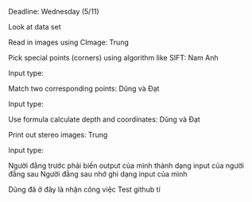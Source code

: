 Deadline: Wednesday (5/11)

Look at data set

Read in images using CImage: Trung

Pick special points (corners) using algorithm like SIFT: Nam Anh

Input type:

Match two corresponding points: Dũng và Đạt

Input type:

Use formula calculate depth and coordinates: Dũng và Đạt

Print out stereo images: Trung

Input type:



Người đằng trước phải biến output của mình thành dạng input của người đằng sau
Người đằng sau nhớ ghi dạng input của mình

Dũng đã ở đây là nhận công việc
Test github tí